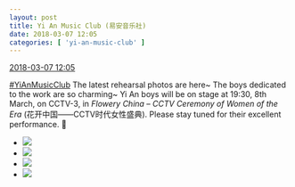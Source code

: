 ```yaml
---
layout: post
title: Yi An Music Club (易安音乐社)
date: 2018-03-07 12:05
categories: [ 'yi-an-music-club' ]
---
```


<div class="weibo-info">
  <a href="https://weibo.com/6094546964/G6fNdtyrr">2018-03-07 12:05</a>
</div>

[#YiAnMusicClub](https://weibo.com/p/100808beae2e3e05b17b64f63ebedca39f19b2/super_index) The latest rehearsal photos are here~ The boys dedicated to the work are so charming~ Yi An boys will be on stage at 19:30, 8th March, on CCTV-3, in *Flowery China – CCTV Ceremony of Women of the Era* (花开中国——CCTV时代女性盛典). Please stay tuned for their excellent performance. :tada:

<!-- more -->

<ul class="weibo-pic-list-2">
  <li class="weibo-pic">
    <a href="http://wx4.sinaimg.cn/mw690/006Es64Aly1fp44greltmj31su2p8x6r.jpg"><img src="http://wx4.sinaimg.cn/thumb150/006Es64Aly1fp44greltmj31su2p8x6r.jpg"/></a>
  </li>
  <li class="weibo-pic">
    <a href="http://wx1.sinaimg.cn/mw690/006Es64Aly1fp44gpfwotj31st2p8e84.jpg"><img src="http://wx1.sinaimg.cn/thumb150/006Es64Aly1fp44gpfwotj31st2p8e84.jpg"/></a>
  </li>
  <li class="weibo-pic">
    <a href="http://wx3.sinaimg.cn/mw690/006Es64Aly1fp44gsfx2kj31st2p8npd.jpg"><img src="http://wx3.sinaimg.cn/thumb150/006Es64Aly1fp44gsfx2kj31st2p8npd.jpg"/></a>
  </li>
  <li class="weibo-pic">
    <a href="http://wx2.sinaimg.cn/mw690/006Es64Aly1fp44gubfrpj31su2p8qv7.jpg"><img src="http://wx2.sinaimg.cn/thumb150/006Es64Aly1fp44gubfrpj31su2p8qv7.jpg"/></a>
  </li>
</ul>
